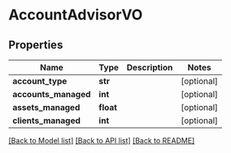 # AccountAdvisorVO

## Properties
Name | Type | Description | Notes
------------ | ------------- | ------------- | -------------
**account_type** | **str** |  | [optional] 
**accounts_managed** | **int** |  | [optional] 
**assets_managed** | **float** |  | [optional] 
**clients_managed** | **int** |  | [optional] 

[[Back to Model list]](../README.md#documentation-for-models) [[Back to API list]](../README.md#documentation-for-api-endpoints) [[Back to README]](../README.md)


